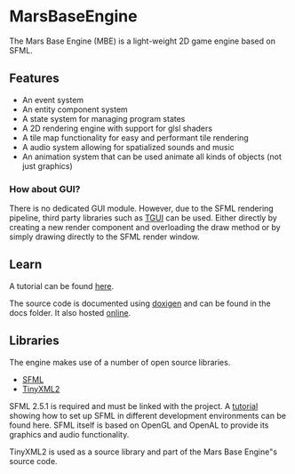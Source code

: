 # MarsBaseEngine
The Mars Base Engine (MBE) is a light-weight 2D game engine based on SFML.

## Features

- An event system
- An entity component system
- A state system for managing program states
- A 2D rendering engine with support for glsl shaders
- A tile map functionality for easy and performant tile rendering
- A audio system allowing for spatialized sounds and music
- An animation system that can be used animate all kinds of objects (not just graphics)

### How about GUI?
There is no dedicated GUI module. However, due to the SFML rendering pipeline, third party libraries such as [TGUI](https://tgui.eu/ "TGUI Homepage") can be used. Either directly by creating a new render component and overloading the draw method or by simply drawing directly to the SFML render window.

## Learn
A tutorial can be found [here](https://adriankoch3010.github.io/MarsBaseEngine/ "Mars Base Engine Tutorial").

The source code is documented using [doxigen](http://www.doxygen.nl/ "Doxygen Mainpage") and can be found in the docs folder. It also hosted [online](https://adriankoch3010.github.io/MarsBaseEngine/Doxygen/index.html "Mars Base Project Documentation").

## Libraries
The engine makes use of a number of open source libraries.

- [SFML](https://sfml-dev.org "SFML Homepage")
- [TinyXML2](https://github.com/leethomason/tinyxml2 "TinyXML2 GitHub page")

SFML 2.5.1 is required and must be linked with the project. A [tutorial](https://www.sfml-dev.org/tutorials/2.5/ "SFML Tutorial") showing how to set up SFML in different development environments can be found here. SFML itself is based on OpenGL and OpenAL to provide its graphics and audio functionality.

TinyXML2 is used as a source library and part of the Mars Base Engine"s source code.